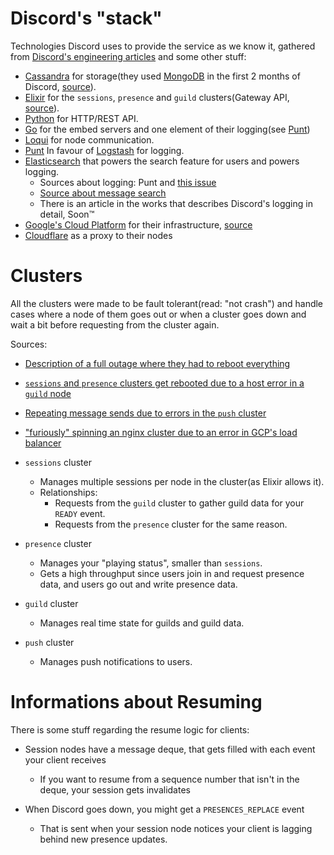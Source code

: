 <!-- TITLE: Internals -->
<!-- SUBTITLE: Stuff about Discord's internal systems, with some undocumented situations as well -->

# Discord's "stack"

Technologies Discord uses to provide the service as we know it, gathered from [Discord's engineering articles](https://blog.discordapp.com/tagged/engineering) and some other stuff:
 - [Cassandra](http://cassandra.apache.org/) for storage(they used [MongoDB](https://www.mongodb.com/) in the first 2 months of Discord, [source](https://blog.discordapp.com/how-discord-stores-billions-of-messages-7fa6ec7ee4c7)).
 - [Elixir](https://elixir-lang.org/) for the `sessions`, `presence` and `guild` clusters(Gateway API, [source](https://blog.discordapp.com/scaling-elixir-f9b8e1e7c29b)).
 - [Python](https://www.python.org/) for HTTP/REST API.
 - [Go](https://golang.org/) for the embed servers and one element of their logging(see [Punt](https://github.com/hammerandchisel/punt))
 - [Loqui](https://github.com/hammerandchisel/loqui) for node communication.
 - [Punt](https://github.com/hammerandchisel/punt) In favour of [Logstash](https://github.com/elastic/logstash) for logging.
 - [Elasticsearch](https://github.com/elastic/elasticsearch) that powers the search feature for users and powers logging.
   - Sources about logging: Punt and [this issue](https://github.com/elastic/elasticsearch/issues/20354)
   - [Source about message search](https://blog.discordapp.com/how-discord-indexes-billions-of-messages-e3d5e9be866f)
   - There is an article in the works that describes Discord's logging in detail, Soon:tm:
 - [Google's Cloud Platform](https://cloud.google.com/) for their infrastructure, [source](https://status.discordapp.com/incidents/rhvp2tn7g0zc)
 - [Cloudflare](https://www.cloudflare.com/) as a proxy to their nodes

# Clusters
All the clusters were made to be fault tolerant(read: "not crash") and handle cases where a node of them goes out
or when a cluster goes down and wait a bit before requesting from the cluster again.

Sources:
 - [Description of a full outage where they had to reboot everything](https://status.discordapp.com/incidents/dj3l6lw926kl)
 - [`sessions` and `presence` clusters get rebooted due to a host error in a `guild` node](https://status.discordapp.com/incidents/ywdwttd6b0hg)
 - [Repeating message sends due to errors in the `push` cluster](https://status.discordapp.com/incidents/93kyyctg0wf3)
 - ["furiously" spinning an nginx cluster due to an error in GCP's load balancer](https://status.discordapp.com/incidents/rhvp2tn7g0zc)

 - `sessions` cluster
   - Manages multiple sessions per node in the cluster(as Elixir allows it).
   - Relationships:
     - Requests from the `guild` cluster to gather guild data for your `READY` event.
     - Requests from the `presence` cluster for the same reason.
 - `presence` cluster
   - Manages your "playing status", smaller than `sessions`.
   - Gets a high throughput since users join in and request presence data, and users go out and write presence data.
- `guild` cluster
  - Manages real time state for guilds and guild data.
- `push` cluster
  - Manages push notifications to users.
# Informations about Resuming

There is some stuff regarding the resume logic for clients:
 - Session nodes have a message deque, that gets filled with each event your client receives
   - If you want to resume from a sequence number that isn't in the deque, your session gets invalidates

 - When Discord goes down, you might get a `PRESENCES_REPLACE` event
    - That is sent when your session node notices your client is lagging behind new presence updates.